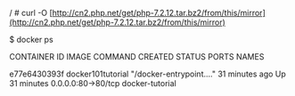 / \# curl -O [http://cn2.php.net/get/php-7.2.12.tar.bz2/from/this/mirror](http://cn2.php.net/get/php-7.2.12.tar.bz2/from/this/mirror)

$ docker ps

CONTAINER ID        IMAGE               COMMAND                  CREATED             STATUS              PORTS                NAMES

e77e6430393f        docker101tutorial   "/docker-entrypoint.…"   31 minutes ago      Up 31 minutes       0.0.0.0:80-&gt;80/tcp   docker-tutorial





